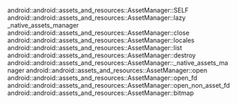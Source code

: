 android::android::assets_and_resources::AssetManager::SELF
android::android::assets_and_resources::AssetManager::lazy _native_assets_manager
android::android::assets_and_resources::AssetManager::close
android::android::assets_and_resources::AssetManager::locales
android::android::assets_and_resources::AssetManager::list
android::android::assets_and_resources::AssetManager::destroy
android::android::assets_and_resources::AssetManager::_native_assets_manager
android::android::assets_and_resources::AssetManager::open
android::android::assets_and_resources::AssetManager::open_fd
android::android::assets_and_resources::AssetManager::open_non_asset_fd
android::android::assets_and_resources::AssetManager::bitmap